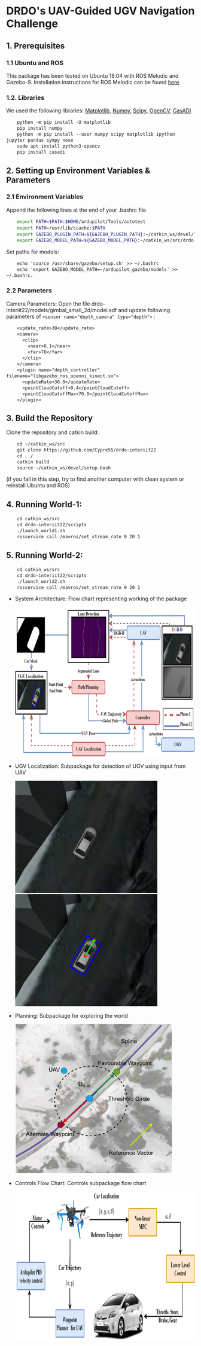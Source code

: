 # DRDO's UAV-Guided UGV Navigation Challenge
## 1. Prerequisites
### 1.1 **Ubuntu** and **ROS**
This package has been tested on Ubuntu 18.04 with ROS Melodic and Gazebo-9. Installation instructions for ROS Melodic can be found [here](http://wiki.ros.org/melodic/Installation).

### 1.2. **Libraries** 
We used the following libraries:  [Matplotlib](https://matplotlib.org/), [Numpy](https://numpy.org/), [Scipy](https://scipy.org/), [OpenCV](https://opencv.org/), [CasADi](https://web.casadi.org/get/)
```
    python -m pip install -U matplotlib
    pip install numpy
    python -m pip install --user numpy scipy matplotlib ipython jupyter pandas sympy nose
    sudo apt install python3-opencv
    pip install casadi
```
## 2. Setting up Environment Variables & Parameters
### 2.1 Environment Variables
Append the following lines at the end of your .bashrc file
```bash
    export PATH=$PATH:$HOME/ardupilot/Tools/autotest
    export PATH=/usr/lib/ccache:$PATH
    export GAZEBO_PLUGIN_PATH=${GAZEBO_PLUGIN_PATH}:~/catkin_ws/devel/lib
    export GAZEBO_MODEL_PATH=${GAZEBO_MODEL_PATH}:~/catkin_ws/src/drdo-interiit22/models
```
Set paths for models:
```
    echo 'source /usr/share/gazebo/setup.sh' >> ~/.bashrc
    echo 'export GAZEBO_MODEL_PATH=~/ardupilot_gazebo/models' >> ~/.bashrc.
```
### 2.2 Parameters
Camera Parameters: Open the file drdo-interiit22/models/gimbal_small_2d/model.sdf and update following parameters of ```<sensor name="depth_camera" type="depth">``` :
```
    <update_rate>30</update_rate>
    <camera>
      <clip>
        <near>0.1</near>
        <far>70</far>
      </clip>
    </camera>
    <plugin name="depth_controller" filename="libgazebo_ros_openni_kinect.so">
      <updateRate>30.0</updateRate>
      <pointCloudCutoff>0.4</pointCloudCutoff>
      <pointCloudCutoffMax>70.0</pointCloudCutoffMax>
    </plugin>
```

## 3. Build the Repository
Clone the repository and catkin build:
```
    cd ~/catkin_ws/src
    git clone https://github.com/Cypre55/drdo-interiit22
    cd ../
    catkin build
    source ~/catkin_ws/devel/setup.bash
```
(if you fail in this step, try to find another computer with clean system or reinstall Ubuntu and ROS)


## 4. Running World-1: 
```
    cd catkin_ws/src
    cd drdo-interiit22/scripts
    ./launch_world1.sh
    rosservice call /mavros/set_stream_rate 0 20 1
```


## 5. Running World-2: 
```
    cd catkin_ws/src
    cd drdo-interiit22/scripts
    ./launch_world2.sh
    rosservice call /mavros/set_stream_rate 0 20 1
```

- System Architecture: Flow chart representing working of the package

    <img src = "img/Flow_chart_final.png" height = "400" width = "820">
- UGV Localization: Subpackage for detection of UGV using input from UAV

    <img src = "img/detector_rgb.png" height = "300" width = "380" > <img src = "img/detector_final.png" height = "300" width = "380" >
- Planning: Subpackage for exploring the world

    <img src = "img/lane_detection_graph.drawio.png" height = "400" width = "420" >
- Controls Flow Chart: Controls subpackage flow chart

    <img src = "img/controls-flow-chart.png" height = "400" width = "820" >
